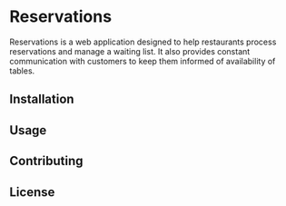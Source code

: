 # Reservations
Reservations is a web application designed to help restaurants process reservations and manage a waiting list. It also provides constant communication with customers to keep them informed of availability of tables.

## Installation


## Usage


## Contributing


## License
